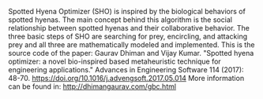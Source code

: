 Spotted Hyena Optimizer (SHO) is inspired by the biological behaviors of spotted hyenas. The main concept behind this algorithm is the social relationship between spotted hyenas and their collaborative behavior. The three basic steps of SHO are searching for prey, encircling, and attacking prey and all three are mathematically modeled and implemented.
This is the source code of the paper: Gaurav Dhiman and Vijay Kumar. "Spotted hyena optimizer: a novel bio-inspired based metaheuristic technique for engineering applications." Advances in Engineering Software 114 (2017): 48-70. https://doi.org/10.1016/j.advengsoft.2017.05.014
More information can be found in: http://dhimangaurav.com/gbc.html
